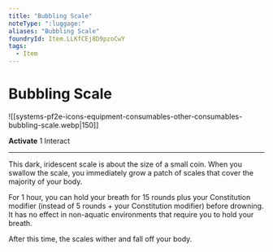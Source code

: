 ```yaml
---
title: "Bubbling Scale"
noteType: ":luggage:"
aliases: "Bubbling Scale"
foundryId: Item.LLKfCEj8D9pzoCwY
tags:
  - Item
---
```


# Bubbling Scale
![[systems-pf2e-icons-equipment-consumables-other-consumables-bubbling-scale.webp|150]]

**Activate** 1 Interact

* * *

This dark, iridescent scale is about the size of a small coin. When you swallow the scale, you immediately grow a patch of scales that cover the majority of your body.

For 1 hour, you can hold your breath for 15 rounds plus your Constitution modifier (instead of 5 rounds + your Constitution modifier) before drowning. It has no effect in non-aquatic environments that require you to hold your breath.

After this time, the scales wither and fall off your body.
